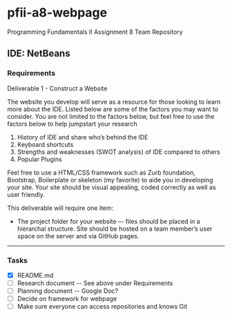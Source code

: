 # pfii-a8-webpage
Programming Fundamentals II Assignment 8 Team Repository

IDE: NetBeans
---
### Requirements
Deliverable 1 - Construct a Website

The website you develop will serve as a resource for those looking to learn more about the IDE.  Listed below are some of the factors you may want to consider.  You are not limited to the factors below, but feel free to use the factors below to help jumpstart your research

1. History of IDE and share who’s behind the IDE
2. Keyboard shortcuts
3. Strengths and weaknesses (SWOT analysis) of IDE compared to others
4. Popular Plugins

Feel free to use a HTML/CSS framework such as Zurb foundation, Bootstrap, Boilerplate or skeleton (my favorite) to aide you in developing your site.  Your site should be visual appealing, coded correctly as well as user friendly.

This deliverable will require one item:

- The project folder for your website –- files should be placed in a hierarchal structure.
Site should be hosted on a team member’s user space on the server and via GitHub pages.

---
### Tasks

- [x] README.md
- [ ] Research document -- See above under Requirements
- [ ] Planning document -- Google Doc?
- [ ] Decide on framework for webpage
- [ ] Make sure everyone can access repositories and knows Git
